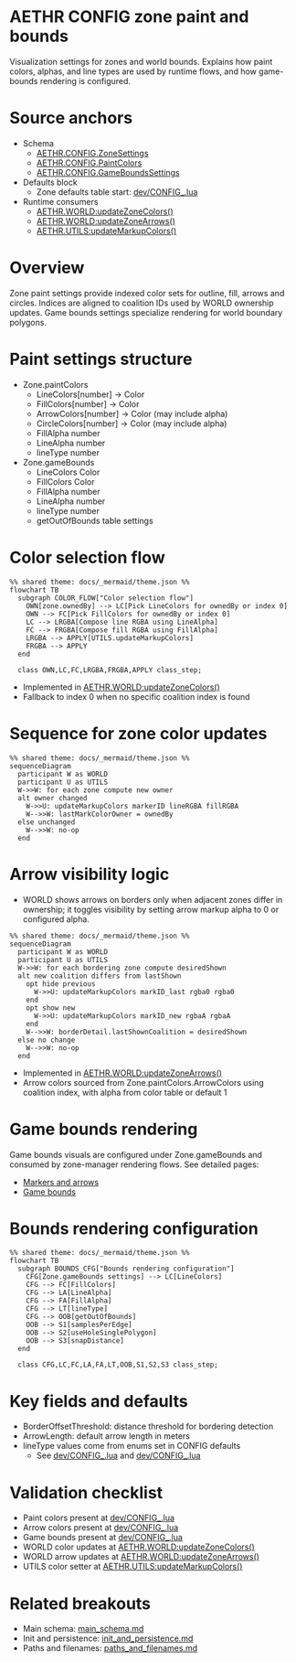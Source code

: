 # AETHR CONFIG zone paint and bounds

Visualization settings for zones and world bounds. Explains how paint colors, alphas, and line types are used by runtime flows, and how game-bounds rendering is configured.

# Source anchors

- Schema
  - [AETHR.CONFIG.ZoneSettings](https://github.com/Gh0st352/AETHR/blob/main/dev/CONFIG_.lua#L124)
  - [AETHR.CONFIG.PaintColors](https://github.com/Gh0st352/AETHR/blob/main/dev/CONFIG_.lua#L107)
  - [AETHR.CONFIG.GameBoundsSettings](https://github.com/Gh0st352/AETHR/blob/main/dev/CONFIG_.lua#L116)
- Defaults block
  - Zone defaults table start: [dev/CONFIG_.lua](https://github.com/Gh0st352/AETHR/blob/main/dev/CONFIG_.lua#L295)
- Runtime consumers
  - [AETHR.WORLD:updateZoneColors()](https://github.com/Gh0st352/AETHR/blob/main/dev/WORLD.lua#L683)
  - [AETHR.WORLD:updateZoneArrows()](https://github.com/Gh0st352/AETHR/blob/main/dev/WORLD.lua#L730)
  - [AETHR.UTILS:updateMarkupColors()](https://github.com/Gh0st352/AETHR/blob/main/dev/UTILS.lua#L188)

# Overview

Zone paint settings provide indexed color sets for outline, fill, arrows and circles. Indices are aligned to coalition IDs used by WORLD ownership updates. Game bounds settings specialize rendering for world boundary polygons.

# Paint settings structure

- Zone.paintColors
  - LineColors[number] -> Color
  - FillColors[number] -> Color
  - ArrowColors[number] -> Color (may include alpha)
  - CircleColors[number] -> Color (may include alpha)
  - FillAlpha number
  - LineAlpha number
  - lineType number
- Zone.gameBounds
  - LineColors Color
  - FillColors Color
  - FillAlpha number
  - LineAlpha number
  - lineType number
  - getOutOfBounds table settings

# Color selection flow

```mermaid
%% shared theme: docs/_mermaid/theme.json %%
flowchart TB
  subgraph COLOR_FLOW["Color selection flow"]
    OWN[zone.ownedBy] --> LC[Pick LineColors for ownedBy or index 0]
    OWN --> FC[Pick FillColors for ownedBy or index 0]
    LC --> LRGBA[Compose line RGBA using LineAlpha]
    FC --> FRGBA[Compose fill RGBA using FillAlpha]
    LRGBA --> APPLY[UTILS.updateMarkupColors]
    FRGBA --> APPLY
  end

  class OWN,LC,FC,LRGBA,FRGBA,APPLY class_step;
```

- Implemented in [AETHR.WORLD:updateZoneColors()](https://github.com/Gh0st352/AETHR/blob/main/dev/WORLD.lua#L683)
- Fallback to index 0 when no specific coalition index is found

# Sequence for zone color updates

```mermaid
%% shared theme: docs/_mermaid/theme.json %%
sequenceDiagram
  participant W as WORLD
  participant U as UTILS
  W->>W: for each zone compute new owner
  alt owner changed
    W->>U: updateMarkupColors markerID lineRGBA fillRGBA
    W-->>W: lastMarkColorOwner = ownedBy
  else unchanged
    W-->>W: no-op
  end
```

# Arrow visibility logic

- WORLD shows arrows on borders only when adjacent zones differ in ownership; it toggles visibility by setting arrow markup alpha to 0 or configured alpha.

```mermaid
%% shared theme: docs/_mermaid/theme.json %%
sequenceDiagram
  participant W as WORLD
  participant U as UTILS
  W->>W: for each bordering zone compute desiredShown
  alt new coalition differs from lastShown
    opt hide previous
      W->>U: updateMarkupColors markID_last rgba0 rgba0
    end
    opt show new
      W->>U: updateMarkupColors markID_new rgbaA rgbaA
    end
    W-->>W: borderDetail.lastShownCoalition = desiredShown
  else no change
    W-->>W: no-op
  end
```

- Implemented in [AETHR.WORLD:updateZoneArrows()](https://github.com/Gh0st352/AETHR/blob/main/dev/WORLD.lua#L730)
- Arrow colors sourced from Zone.paintColors.ArrowColors using coalition index, with alpha from color table or default 1

# Game bounds rendering

Game bounds visuals are configured under Zone.gameBounds and consumed by zone-manager rendering flows. See detailed pages:
- [Markers and arrows](../zone_manager/markers_and_arrows.md)
- [Game bounds](../zone_manager/game_bounds.md)

# Bounds rendering configuration

```mermaid
%% shared theme: docs/_mermaid/theme.json %%
flowchart TB
  subgraph BOUNDS_CFG["Bounds rendering configuration"]
    CFG[Zone.gameBounds settings] --> LC[LineColors]
    CFG --> FC[FillColors]
    CFG --> LA[LineAlpha]
    CFG --> FA[FillAlpha]
    CFG --> LT[lineType]
    CFG --> OOB[getOutOfBounds]
    OOB --> S1[samplesPerEdge]
    OOB --> S2[useHoleSinglePolygon]
    OOB --> S3[snapDistance]
  end

  class CFG,LC,FC,LA,FA,LT,OOB,S1,S2,S3 class_step;
```

# Key fields and defaults

- BorderOffsetThreshold: distance threshold for bordering detection
- ArrowLength: default arrow length in meters
- lineType values come from enums set in CONFIG defaults
  - See [dev/CONFIG_.lua](https://github.com/Gh0st352/AETHR/blob/main/dev/CONFIG_.lua#L319) and [dev/CONFIG_.lua](https://github.com/Gh0st352/AETHR/blob/main/dev/CONFIG_.lua#L326)

# Validation checklist

- Paint colors present at [dev/CONFIG_.lua](https://github.com/Gh0st352/AETHR/blob/main/dev/CONFIG_.lua#L296)
- Arrow colors present at [dev/CONFIG_.lua](https://github.com/Gh0st352/AETHR/blob/main/dev/CONFIG_.lua#L307)
- Game bounds present at [dev/CONFIG_.lua](https://github.com/Gh0st352/AETHR/blob/main/dev/CONFIG_.lua#L321)
- WORLD color updates at [AETHR.WORLD:updateZoneColors()](https://github.com/Gh0st352/AETHR/blob/main/dev/WORLD.lua#L683)
- WORLD arrow updates at [AETHR.WORLD:updateZoneArrows()](https://github.com/Gh0st352/AETHR/blob/main/dev/WORLD.lua#L730)
- UTILS color setter at [AETHR.UTILS:updateMarkupColors()](https://github.com/Gh0st352/AETHR/blob/main/dev/UTILS.lua#L188)

# Related breakouts

- Main schema: [main_schema.md](./main_schema.md)
- Init and persistence: [init_and_persistence.md](./init_and_persistence.md)
- Paths and filenames: [paths_and_filenames.md](./paths_and_filenames.md)